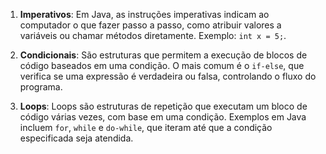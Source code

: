 1. **Imperativos**: Em Java, as instruções imperativas indicam ao computador o que fazer passo a passo, como atribuir valores a variáveis ou chamar métodos diretamente. Exemplo: `int x = 5;`.

2. **Condicionais**: São estruturas que permitem a execução de blocos de código baseados em uma condição. O mais comum é o `if-else`, que verifica se uma expressão é verdadeira ou falsa, controlando o fluxo do programa.

3. **Loops**: Loops são estruturas de repetição que executam um bloco de código várias vezes, com base em uma condição. Exemplos em Java incluem `for`, `while` e `do-while`, que iteram até que a condição especificada seja atendida.
